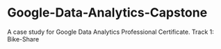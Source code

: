 # Google-Data-Analytics-Capstone
A case study for Google  Data Analytics Professional Certificate. Track 1: Bike-Share
